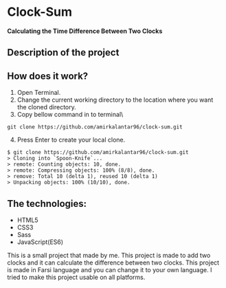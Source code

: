 # Clock-Sum
**Calculating the Time Difference Between Two Clocks**

## Description of the project

## How does it work?
1. Open Terminal.
2. Change the current working directory to the location where you want the cloned directory.
3. Copy bellow command in to terminal\
  ```
  git clone https://github.com/amirkalantar96/clock-sum.git

  ```
4. Press Enter to create your local clone.
  ```
  $ git clone https://github.com/amirkalantar96/clock-sum.git
  > Cloning into `Spoon-Knife`...
  > remote: Counting objects: 10, done.
  > remote: Compressing objects: 100% (8/8), done.
  > remove: Total 10 (delta 1), reused 10 (delta 1)
  > Unpacking objects: 100% (10/10), done.

  ```

## The technologies:
- HTML5
- CSS3
- Sass
- JavaScript(ES6)


This is a small project that made by me.
This project is made to add two clocks and it can calculate the difference between two clocks.
This project is made in Farsi language and you can change it to your own language.
I tried to make this project usable on all platforms.

